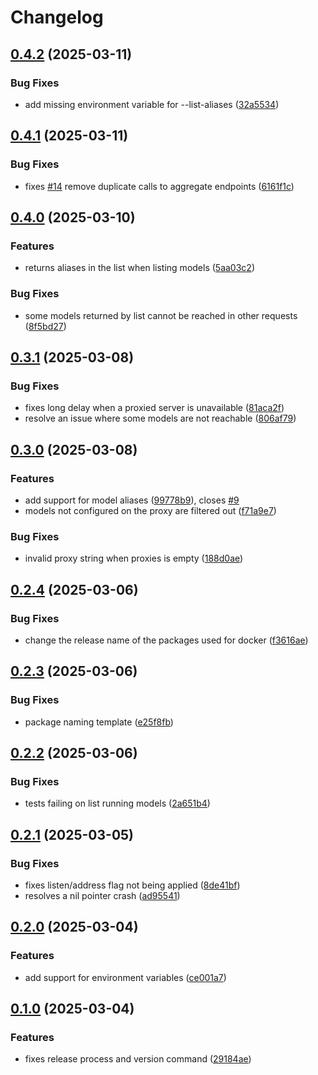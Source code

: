 # Changelog

## [0.4.2](https://github.com/slawo/gollamas/compare/v0.4.1...v0.4.2) (2025-03-11)


### Bug Fixes

* add missing environment variable for --list-aliases ([32a5534](https://github.com/slawo/gollamas/commit/32a55344de4c1ff4b299a73d5e6899b2dcf03939))

## [0.4.1](https://github.com/slawo/gollamas/compare/v0.4.0...v0.4.1) (2025-03-11)


### Bug Fixes

* fixes [#14](https://github.com/slawo/gollamas/issues/14) remove duplicate calls to aggregate endpoints ([6161f1c](https://github.com/slawo/gollamas/commit/6161f1c6e72221157d5d199bb0763a8f9a61aa4c))

## [0.4.0](https://github.com/slawo/gollamas/compare/v0.3.1...v0.4.0) (2025-03-10)


### Features

* returns aliases in the list when listing models ([5aa03c2](https://github.com/slawo/gollamas/commit/5aa03c2ef41f04b29a0e22c47036204e6fdc1d23))


### Bug Fixes

* some models returned by list cannot be reached in other requests ([8f5bd27](https://github.com/slawo/gollamas/commit/8f5bd27d9bd086bbfb56399c8451fd4f87a619da))

## [0.3.1](https://github.com/slawo/gollamas/compare/v0.3.0...v0.3.1) (2025-03-08)


### Bug Fixes

* fixes long delay when a proxied server is unavailable ([81aca2f](https://github.com/slawo/gollamas/commit/81aca2f85e2db47313a67e70ee685c31b74f1e3d))
* resolve an issue where some models are not reachable ([806af79](https://github.com/slawo/gollamas/commit/806af795bdaabc5a06e18312a5fe084a887eb930))

## [0.3.0](https://github.com/slawo/gollamas/compare/v0.2.4...v0.3.0) (2025-03-08)


### Features

* add support for model aliases ([99778b9](https://github.com/slawo/gollamas/commit/99778b9a983e206c8931b00252c10e07b6ffb4e8)), closes [#9](https://github.com/slawo/gollamas/issues/9)
* models not configured on the proxy are filtered out ([f71a9e7](https://github.com/slawo/gollamas/commit/f71a9e71848c2658d909d0090de173bda9a4df69))


### Bug Fixes

* invalid proxy string when proxies is empty ([188d0ae](https://github.com/slawo/gollamas/commit/188d0ae0512caf8f8bb83acb86042fde3c6880f6))

## [0.2.4](https://github.com/slawo/gollamas/compare/v0.2.3...v0.2.4) (2025-03-06)


### Bug Fixes

* change the release name of the packages used for docker ([f3616ae](https://github.com/slawo/gollamas/commit/f3616aef74024d29f36f19a7f3ec7d6bd761ff8a))

## [0.2.3](https://github.com/slawo/gollamas/compare/v0.2.2...v0.2.3) (2025-03-06)


### Bug Fixes

* package naming template ([e25f8fb](https://github.com/slawo/gollamas/commit/e25f8fb171dd2db4af27022227ee12ff92f8f37e))

## [0.2.2](https://github.com/slawo/gollamas/compare/v0.2.1...v0.2.2) (2025-03-06)


### Bug Fixes

* tests failing on list running models ([2a651b4](https://github.com/slawo/gollamas/commit/2a651b415b84e0c5266bc6e2ce93e2a96a96362e))

## [0.2.1](https://github.com/slawo/gollamas/compare/v0.2.0...v0.2.1) (2025-03-05)


### Bug Fixes

* fixes listen/address flag not being applied ([8de41bf](https://github.com/slawo/gollamas/commit/8de41bf8c6f4c7dca82f4f8c64c20d2d4c77bf43))
* resolves a nil pointer crash ([ad95541](https://github.com/slawo/gollamas/commit/ad955414579d0982bad215b3ca50c08ce801e6c3))

## [0.2.0](https://github.com/slawo/gollamas/compare/v0.1.0...v0.2.0) (2025-03-04)


### Features

* add support for environment variables ([ce001a7](https://github.com/slawo/gollamas/commit/ce001a76910c6a0e4022cac7d569eda46f3e1e02))

## [0.1.0](https://github.com/slawo/gollamas/compare/v0.0.1...v0.1.0) (2025-03-04)


### Features

* fixes release process and version command ([29184ae](https://github.com/slawo/gollamas/commit/29184aea11b50eb0de4bbd76a488861ccc6e1b30))
